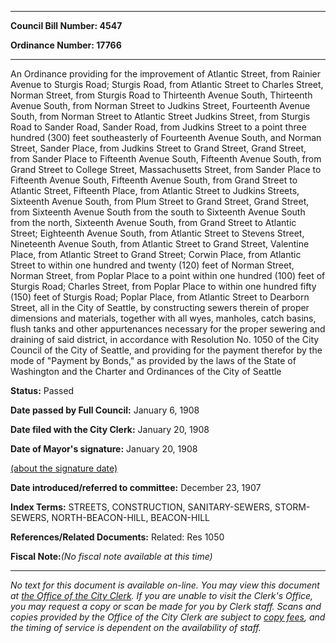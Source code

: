 

********

**Council Bill Number: 4547**
   
**Ordinance Number: 17766**
********

 An Ordinance providing for the improvement of Atlantic Street, from Rainier Avenue to Sturgis Road; Sturgis Road, from Atlantic Street to Charles Street, Norman Street, from Sturgis Road to Thirteenth Avenue South, Thirteenth Avenue South, from Norman Street to Judkins Street, Fourteenth Avenue South, from Norman Street to Atlantic Street Judkins Street, from Sturgis Road to Sander Road, Sander Road, from Judkins Street to a point three hundred (300) feet southeasterly of Fourteenth Avenue South, and Norman Street, Sander Place, from Judkins Street to Grand Street, Grand Street, from Sander Place to Fifteenth Avenue South, Fifteenth Avenue South, from Grand Street to College Street, Massachusetts Street, from Sander Place to Fifteenth Avenue South, Fifteenth Avenue South, from Grand Street to Atlantic Street, Fifteenth Place, from Atlantic Street to Judkins Streets, Sixteenth Avenue South, from Plum Street to Grand Street, Grand Street, from Sixteenth Avenue South from the south to Sixteenth Avenue South from the north, Sixteenth Avenue South, from Grand Street to Atlantic Street; Eighteenth Avenue South, from Atlantic Street to Stevens Street, Nineteenth Avenue South, from Atlantic Street to Grand Street, Valentine Place, from Atlantic Street to Grand Street; Corwin Place, from Atlantic Street to within one hundred and twenty (120) feet of Norman Street, Norman Street, from Poplar Place to a point within one hundred (100) feet of Sturgis Road; Charles Street, from Poplar Place to within one hundred fifty (150) feet of Sturgis Road; Poplar Place, from Atlantic Street to Dearborn Street, all in the City of Seattle, by constructing sewers therein of proper dimensions and materials, together with all wyes, manholes, catch basins, flush tanks and other appurtenances necessary for the proper sewering and draining of said district, in accordance with Resolution No. 1050 of the City Council of the City of Seattle, and providing for the payment therefor by the mode of "Payment by Bonds," as provided by the laws of the State of Washington and the Charter and Ordinances of the City of Seattle

**Status:** Passed
   
**Date passed by Full Council:** January 6, 1908
   
**Date filed with the City Clerk:** January 20, 1908
   
**Date of Mayor's signature:** January 20, 1908
   
[(about the signature date)](/~public/approvaldate.htm)
   
   
   
**Date introduced/referred to committee:** December 23, 1907
   
   
**Index Terms:** STREETS, CONSTRUCTION, SANITARY-SEWERS, STORM-SEWERS, NORTH-BEACON-HILL, BEACON-HILL

**References/Related Documents:** Related: Res 1050

**Fiscal Note:**_(No fiscal note available at this time)_
********

_No text for this document is available on-line. You may view this document at [the Office of the City Clerk](http://www.seattle.gov/leg/clerk/contactUs.htm). If you are unable to visit the Clerk's Office, you may request a copy or scan be made for you by Clerk staff. Scans and copies provided by the Office of the City Clerk are subject to [copy fees](http://clerk.seattle.gov/~public/clerkfees.htm), and the timing of service is dependent on the availability of staff._


